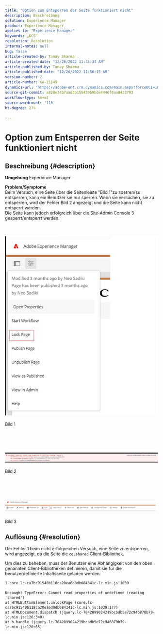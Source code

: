 ```yaml
---
title: "Option zum Entsperren der Seite funktioniert nicht"
description: Beschreibung
solution: Experience Manager
product: Experience Manager
applies-to: "Experience Manager"
keywords: „KCS“
resolution: Resolution
internal-notes: null
bug: false
article-created-by: Tanay Sharma .
article-created-date: "12/26/2022 11:45:34 AM"
article-published-by: Tanay Sharma .
article-published-date: "12/26/2022 11:56:15 AM"
version-number: 2
article-number: KA-21149
dynamics-url: "https://adobe-ent.crm.dynamics.com/main.aspx?forceUCI=1&pagetype=entityrecord&etn=knowledgearticle&id=561047ca-1285-ed11-81ac-6045bd006239"
source-git-commit: a828e34b7aad5b155430b9bde4446f8aa8433793
workflow-type: tm+mt
source-wordcount: '116'
ht-degree: 27%

---
```


# Option zum Entsperren der Seite funktioniert nicht

## Beschreibung {#description}

<b>Umgebung</b>
Experience Manager


<b>Problem/Symptome</b><br>Beim Versuch, eine Seite über die Seitenleiste &quot;Bild 1&quot;zu sperren/zu entsperren, kann ein Benutzer sie nur sperren. Wenn sie versuchen, sie zu entsperren, wird der Fehler Bild 2 angezeigt und die Seite kann nicht entsperrt werden. <br>Die Seite kann jedoch erfolgreich über die Site-Admin Console 3 gesperrt/entsperrt werden.<br><br> <br><br>![](assets/___571047ca-1285-ed11-81ac-6045bd006239___.png)<br><br>Bild 1<br><br> <br><br> <br><br>![](assets/___5a1047ca-1285-ed11-81ac-6045bd006239___.png)<br><br>Bild 2<br><br> <br><br> <br><br>![](assets/___5c1047ca-1285-ed11-81ac-6045bd006239___.png)<br><br>Bild 3<br>

## Auflösung {#resolution}


Der Fehler 1 beim nicht erfolgreichen Versuch, eine Seite zu entsperren, wird angezeigt, da die Seite die `cq.shared` Client-Bibliothek.

Um dies zu beheben, muss der Benutzer eine Abhängigkeit von den oben genannten Client-Bibliotheken definieren, damit sie für die benutzerdefinierte Inhaltsseite geladen werden.




```
1 core.lc-ca7bc91540b118ca20ea6d0db684341c-lc.min.js:1039

Uncaught TypeError: Cannot read properties of undefined (reading 'shared')
at HTMLButtonElement.unlockPage (core.lc-ca7bc91540b118ca20ea6d0db684341c-lc.min.js:1039:177)
at HTMLDocument.dispatch (jquery.lc-7842899024219bcbdb5e72c946870b79-lc.min.js:126:340)
at h.handle (jquery.lc-7842899024219bcbdb5e72c946870b79-lc.min.js:120:65)
```



